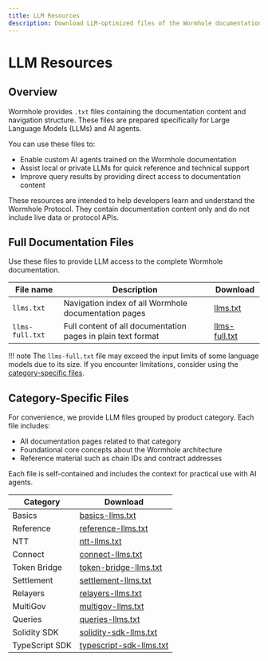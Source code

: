 ```yaml
---
title: LLM Resources
description: Download LLM-optimized files of the Wormhole documentation, including full content and category-specific resources for AI agents.
---
```


# LLM Resources

## Overview

Wormhole provides `.txt` files containing the documentation content and navigation structure. These files are prepared specifically for Large Language Models (LLMs) and AI agents.

You can use these files to:

 - Enable custom AI agents trained on the Wormhole documentation
 - Assist local or private LLMs for quick reference and technical support
 - Improve query results by providing direct access to documentation content

These resources are intended to help developers learn and understand the Wormhole Protocol. They contain documentation content only and do not include live data or protocol APIs.

## Full Documentation Files

Use these files to provide LLM access to the complete Wormhole documentation.

| File name          | Description                                                  | Download               |
|--------------------|--------------------------------------------------------------|------------------------|
| `llms.txt`         |  Navigation index of all Wormhole documentation pages        |  [llms.txt]()          |
| `llms-full.txt`    |  Full content of all documentation pages in plain text format|  [llms-full.txt]()     |

!!! note
    The `llms-full.txt` file may exceed the input limits of some language models due to its size. If you encounter limitations, consider using the [category-specific files](#category-specific-files).

## Category-Specific Files

For convenience, we provide LLM files grouped by product category. Each file includes:

 - All documentation pages related to that category
 - Foundational core concepts about the Wormhole architecture
 - Reference material such as chain IDs and contract addresses

Each file is self-contained and includes the context for practical use with AI agents.

| Category      | Download                     |
|---------------|------------------------------|
| Basics        |  [basics-llms.txt]()         |
| Reference     |  [reference-llms.txt]()      |
| NTT           |  [ntt-llms.txt]()            |
| Connect       |  [connect-llms.txt]()        |
| Token Bridge  |  [token-bridge-llms.txt]()   |
| Settlement    |  [settlement-llms.txt]()     |
| Relayers      |  [relayers-llms.txt]()       |
| MultiGov      |  [multigov-llms.txt]()       |
| Queries       |  [queries-llms.txt]()        |
| Solidity SDK  |  [solidity-sdk-llms.txt]()   |
| TypeScript SDK|  [typescript-sdk-llms.txt]() |